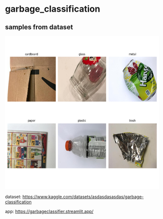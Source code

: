 # garbage_classification
## samples from dataset
<img src='örnek_fotoğraflar.png' width='800' height='500'>

dataset: https://www.kaggle.com/datasets/asdasdasasdas/garbage-classification

app: https://garbageclassifier.streamlit.app/
